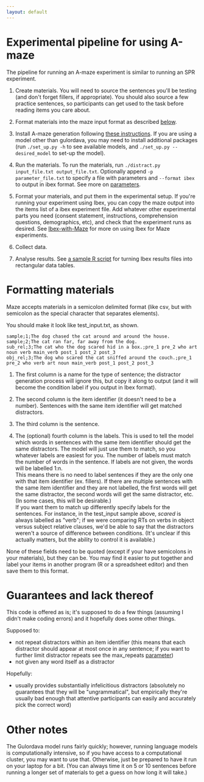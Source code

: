 ```yaml
---
layout: default
---
```


# Experimental pipeline for using A-maze

The pipeline for running an A-maze experiment is similar to running an SPR experiment. 

1. Create materials. You will need to source the sentences you'll be testing (and don't forget fillers, if appropriate). You should also source a few practice sentences, so participants can get used to the task before reading items you care about. 

2. Format materials into the maze input format as described [below](#formatting-materials).

3. Install A-maze generation following [these instructions](install.md). If you are using a model other than gulordava, you may need to install additional packages (run `./set_up.py -h` to see available models, and `./set_up.py --desired_model` to set-up the model). 

4. Run the materials. To run the materials, run `./distract.py input_file.txt output_file.txt`. Optionally append `-p parameter_file.txt` to specify a file with parameters and `--format ibex` to output in ibex format. See more on [parameters](parameters.md). 

5. Format your materials, and put them in the experimental setup. If you're running your experiment using Ibex, you can copy the maze output into the items list of a ibex experiment file. Add whatever other experimental parts you need (consent statement, instructions, comprehension questions, demographics, etc), and check that the experiment runs as desired. See [Ibex-with-Maze](ibex.md) for more on using Ibex for Maze experiments. 

6. Collect data.

7. Analyse results. See [a sample R script](experiments.md#analysing-results) for turning Ibex results files into rectangular data tables.

# Formatting materials

Maze accepts materials in a semicolon delimited format (like csv, but with semicolon as the special character that separates elements).

You should make it look like test_input.txt, as shown.
```
sample;1;The dog chased the cat around and around the house.
sample;2;The cat ran far, far away from the dog.
sub_rel;3;The cat who the dog scared hid in a box.;pre_1 pre_2 who art noun verb main_verb post_1 post_2 post_3
obj_rel;3;The dog who scared the cat sniffed around the couch.;pre_1 pre_2 who verb art noun main_verb post_1 post_2 post_3
```

1. The first column is a name for the type of sentence; the distractor generation process will ignore this, but copy it along to output (and it will become the condition label if you output in Ibex format). 

2. The second column is the item identifier (it doesn't need to be a number). Sentences with the same item identifier will get matched distractors. 

3. The third column is the sentence. 

4. The (optional) fourth column is the labels. This is used to tell the model which words in sentences with the same item identifier should get the same distractors. The model will just use them to match, so you whatever labels are easiest for you. The number of labels must match the number of words in the sentence. If labels are not given, the words will be labelled 1:n.   
This means there is no need to label sentences if they are the only one with that item identifier (ex. fillers). If there are multiple sentences with the same item identifier and they are not labelled, the first words will get the same distractor, the second words will get the same distractor, etc. (In some cases, this will be desirable.)  
If you want them to match up differently specify labels for the sentences. For instance, in the test_input sample above, _scared_ is always labelled as "verb"; if we were comparing RTs on verbs in object versus subject relative clauses, we'd be able to say that the distractors weren't a source of difference between conditions. (It's unclear if this actually matters, but the ability to control it is available.)

None of these fields need to be quoted (except if your have semicolons in your materials), but they can be. You may find it easier to put together and label your items in another program (R or a spreadsheet editor) and then save them to this format. 

# Guarantees and lack thereof

This code is offered as is; it's supposed to do a few things (assuming I didn't make coding errors) and it hopefully does some other things. 

Supposed to:
- not repeat distractors within an item identifier (this means that each distractor should appear at most once in any sentence; if you want to further limit distractor repeats see the max_repeats [parameter](parameters.md))
- not given any word itself as a distractor 

Hopefully:
- usually provides substantially infelicitious distractors (absolutely no guarantees that they will be "ungrammatical", but empirically they're usually bad enough that attentive participants can easily and accurately pick the correct word)


# Other notes

The Gulordava model runs fairly quickly; however, running language models is computationally intensive, so if you have access to a computational cluster, you may want to use that. Otherwise, just be prepared to have it run on your laptop for a bit. (You can always time it on 5 or 10 sentences before running a longer set of materials to get a guess on how long it will take.)

